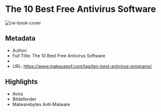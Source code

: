 # The 10 Best Free Antivirus Software

![rw-book-cover](https://readwise-assets.s3.amazonaws.com/static/images/article3.5c705a01b476.png)

## Metadata
- Author: 
- Full Title: The 10 Best Free Antivirus Software
- 
- URL: https://www.makeuseof.com/tag/ten-best-antivirus-programs/

## Highlights
- Avira
- Bitdefender
- Malwarebytes Anti-Malware
